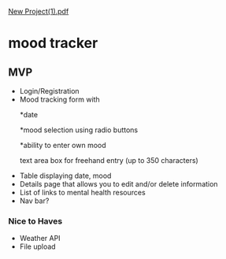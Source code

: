 [New Project(1).pdf](https://github.com/triciadrich/moodtracker/files/7938719/New.Project.1.pdf)
# mood tracker
<h2>MVP</h2>
<ul> 
  <li> Login/Registration</li>
  <li>  Mood tracking form with</li>
  <p> *date</p>
  <p> *mood selection using radio buttons</p>
  <p> *ability to enter own mood</p>
  <p>text area box for freehand entry (up to 350 characters)</p>
   <li>  Table displaying date, mood</li>
   <li>   Details page that allows you to edit and/or delete information</li>
   <li>  List of links to mental health resources</li>
   <li>  Nav bar?</li>
 </ul>
 
 <h3>Nice to Haves</h3>
 <ul>
  <li>Weather API</li>
  <li> File upload</li>
  </ul>
  

  


